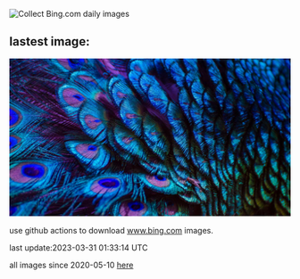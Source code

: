 ![Collect Bing.com daily images](https://github.com/counter2015/bing-daily-images/workflows/Collect%20Bing.com%20daily%20images/badge.svg)
## lastest image:
![](images/PeacockFeathers.jpg)

use github actions to download www.bing.com images.

last update:2023-03-31 01:33:14 UTC

all images since 2020-05-10 [here](https://github.com/counter2015/bing-daily-images/tree/master/images) 
